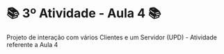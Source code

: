 # 📚 3º Atividade - Aula 4 📚
Projeto de interação com vários Clientes e um Servidor (UPD) - Atividade referente a Aula 4
